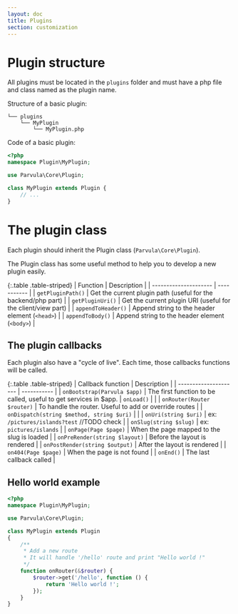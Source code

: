 ```yaml
---
layout: doc
title: Plugins
section: customization
---
```


# Plugin structure

All plugins must be located in the `plugins` folder and must have a php file and class named as the plugin name.

Structure of a basic plugin:

```_
└── plugins
    └── MyPlugin
        └── MyPlugin.php
```

Code of a basic plugin:

```php
<?php
namespace Plugin\MyPlugin;

use Parvula\Core\Plugin;

class MyPlugin extends Plugin {
	// ...
}

```

# The plugin class

Each plugin should inherit the Plugin class (`Parvula\Core\Plugin`).

The Plugin class has some useful method to help you to develop a new plugin easily.

{:.table .table-striped}
| Function              | Description |
| --------------------- | ----------- |
| `getPluginPath()`     | Get the current plugin path (useful for the backend/php part) |
| `getPluginUri()`      | Get the current plugin URI (useful for the client/view part) |
| `appendToHeader()`    | Append string to the header element (`<head>`) |
| `appendToBody()`      | Append string to the header element (`<body>`) |

## The plugin callbacks

Each plugin also have a "cycle of live". Each time, those callbacks functions will be called.

{:.table .table-striped}
| Callback function          | Description |
| ---------------------      | ----------- |
| `onBootstrap(Parvula $app)` | The first function to be called, useful to get services in $app.
| `onLoad()`                 | |
| `onRouter(Router $router)` | To handle the router. Useful to add or override routes |
| `onDispatch(string $method, string $uri)` | |
| `onUri(string $uri)`       | ex: `/pictures/islands?test` //TODO check |
| `onSlug(string $slug)`     | ex: `pictures/islands` |
| `onPage(Page $page)`       | When the page mapped to the slug is loaded |
| `onPreRender(string $layout)` | Before the layout is rendered |
| `onPostRender(string $output)` | After the layout is rendered |
| `on404(Page $page)`        | When the page is not found |
| `onEnd()`                  | The last callback called |

## Hello world example

```php
<?php
namespace Plugin\MyPlugin;

use Parvula\Core\Plugin;

class MyPlugin extends Plugin
{
	/**
	 * Add a new route
	 * It will handle '/hello' route and print "Hello world !"
	 */
	function onRouter(&$router) {
		$router->get('/hello', function () {
			return 'Hello world !';
		});
	}
}

```
